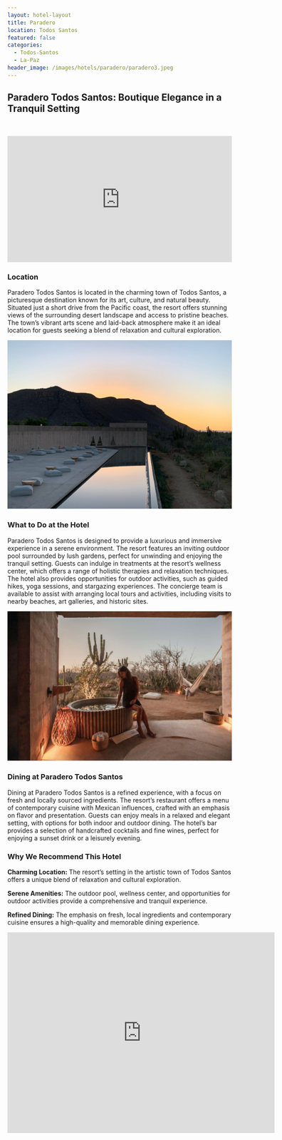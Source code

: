 ```yaml
---
layout: hotel-layout
title: Paradero
location: Todos Santos
featured: false
categories:
  - Todos-Santos
  - La-Paz
header_image: /images/hotels/paradero/paradero3.jpeg
---
```

## Paradero Todos Santos: Boutique Elegance in a Tranquil Setting

&nbsp;

<style>.embed-container { position: relative; padding-bottom: 56.25%; height: 0; overflow: hidden; max-width: 100%; } .embed-container iframe, .embed-container object, .embed-container embed { position: absolute; top: 0; left: 0; width: 100%; height: 100%; }</style>

<div class="embed-container"><iframe src="https://www.youtube.com/embed/5IG6W0QNFBU" frameborder="0" allowfullscreen=""></iframe></div>

### Location

Paradero Todos Santos is located in the charming town of Todos Santos, a picturesque destination known for its art, culture, and natural beauty. Situated just a short drive from the Pacific coast, the resort offers stunning views of the surrounding desert landscape and access to pristine beaches. The town’s vibrant arts scene and laid-back atmosphere make it an ideal location for guests seeking a blend of relaxation and cultural exploration.

![](/images/hotels/paradero/paradero6.jpeg)

### What to Do at the Hotel

Paradero Todos Santos is designed to provide a luxurious and immersive experience in a serene environment. The resort features an inviting outdoor pool surrounded by lush gardens, perfect for unwinding and enjoying the tranquil setting. Guests can indulge in treatments at the resort’s wellness center, which offers a range of holistic therapies and relaxation techniques. The hotel also provides opportunities for outdoor activities, such as guided hikes, yoga sessions, and stargazing experiences. The concierge team is available to assist with arranging local tours and activities, including visits to nearby beaches, art galleries, and historic sites.

![](/images/hotels/paradero/paradero4.jpg)

### Dining at Paradero Todos Santos

Dining at Paradero Todos Santos is a refined experience, with a focus on fresh and locally sourced ingredients. The resort’s restaurant offers a menu of contemporary cuisine with Mexican influences, crafted with an emphasis on flavor and presentation. Guests can enjoy meals in a relaxed and elegant setting, with options for both indoor and outdoor dining. The hotel’s bar provides a selection of handcrafted cocktails and fine wines, perfect for enjoying a sunset drink or a leisurely evening.

### Why We Recommend This Hotel

**Charming Location:** The resort’s setting in the artistic town of Todos Santos offers a unique blend of relaxation and cultural exploration.&nbsp;

**Serene Amenities:** The outdoor pool, wellness center, and opportunities for outdoor activities provide a comprehensive and tranquil experience.&nbsp;

**Refined Dining:** The emphasis on fresh, local ingredients and contemporary cuisine ensures a high-quality and memorable dining experience.&nbsp;

<div class='map-container center'>

<iframe src="https://www.google.com/maps/embed?pb=!1m18!1m12!1m3!1d3661.958937717582!2d-110.19872438870428!3d23.38970270243945!2m3!1f0!2f0!3f0!3m2!1i1024!2i768!4f13.1!3m3!1m2!1s0x86af0585b9a359c1%3A0x2116a4d999627cba!2sParadero%20Todos%20Santos!5e0!3m2!1ses!2smx!4v1723603739362!5m2!1ses!2smx" width="600" height="450" style="border:0;" allowfullscreen="" loading="lazy" referrerpolicy="no-referrer-when-downgrade"></iframe>

</div>
&nbsp;